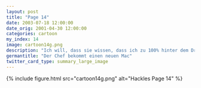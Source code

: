 ```yaml
---
layout: post
title: "Page 14"
date: 2003-07-18 12:00:00
date_orig: 2001-04-30 12:00:00
categories: cartoon
my_index: 14
image: cartoon14g.png
description: "Ich will, dass sie wissen, dass ich zu 100% hinter dem Drogen Test stehe. Wir müssen diese Hippies ausmerzen und Was zum Teufel ist das Mein neuer iMac Und der denkt wir sollen zum Drogen Test Marcus boss dog"
germantitle: "Der Chef bekommt einen neuen Mac"
twitter_card_type: summary_large_image
---
```


{% include figure.html src="cartoon14g.png" alt="Hackles Page 14"  %}
